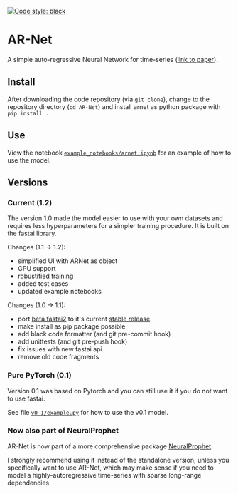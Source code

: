 [![Code style: black](https://img.shields.io/badge/code%20style-black-000000.svg)](https://github.com/psf/black)

# AR-Net
A simple auto-regressive Neural Network for time-series ([link to paper](https://arxiv.org/abs/1911.12436)).

## Install
After downloading the code repository (via `git clone`), change to the repository directory (`cd AR-Net`) 
and install arnet as python package with `pip install .`

## Use
View the notebook [`example_notebooks/arnet.ipynb`](example_notebooks/01_fit_arnet.ipynb) for an example of how to use the model.

## Versions
### Current (1.2)
The version 1.0 made the model easier to use with your own datasets and requires less hyperparameters 
for a simpler training procedure. It is built on the fastai library.

Changes (1.1 -> 1.2):
* simplified UI with ARNet as object
* GPU support
* robustified training
* added test cases
* updated example notebooks

Changes (1.0 -> 1.1):
* port [beta fastai2](https://github.com/fastai/fastai2) to it's current [stable release](https://github.com/fastai/fastai) 
* make install as pip package possible
* add black code formatter (and git pre-commit hook)
* add unittests (and git pre-push hook)
* fix issues with new fastai api
* remove old code fragments

### Pure PyTorch (0.1)
Version 0.1 was based on Pytorch and you can still use it if you do not want to use fastai. 

See file [`v0_1/example.py`](v0_1/example.py) for how to use the v0.1 model.

### Now also part of NeuralProphet
AR-Net is now part of a more comprehensive package [NeuralProphet](https://github.com/ourownstory/neural_prophet). 

I strongly recommend using it instead of the standalone version, unless you specifically want to use AR-Net, 
which may make sense if you need to model a highly-autoregressive time-series with sparse long-range dependencies.

